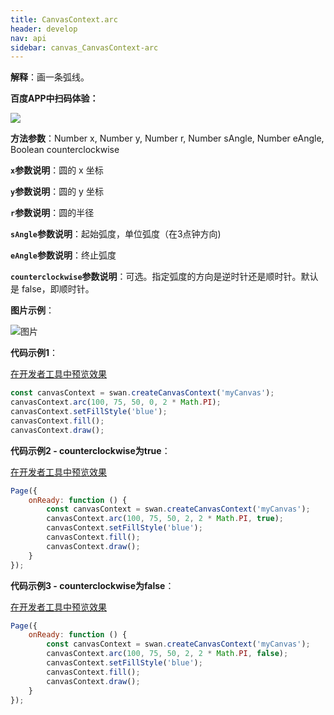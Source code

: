 ```yaml
---
title: CanvasContext.arc
header: develop
nav: api
sidebar: canvas_CanvasContext-arc
---
```



 


 


**解释**：画一条弧线。

**百度APP中扫码体验：**

<img src="https://b.bdstatic.com/miniapp/assets/images/doc_demo/pages_createCanvasContext.png"  class="demo-qrcode-image" />

**方法参数**：Number x, Number y, Number r, Number sAngle, Number eAngle, Boolean counterclockwise

**`x`参数说明**：圆的 x 坐标

**`y`参数说明**：圆的 y 坐标

**`r`参数说明**：圆的半径

**`sAngle`参数说明**：起始弧度，单位弧度（在3点钟方向)

**`eAngle`参数说明**：终止弧度

**`counterclockwise`参数说明**：可选。指定弧度的方向是逆时针还是顺时针。默认是 false，即顺时针。

**图片示例**：

![图片](../../../../img/api/canvas/arc.png)

**代码示例1**：

<a href="swanide://fragment/6e90c6683d0c5676207fd5eefa1c06b71573723566960" title="在开发者工具中预览效果" target="_self">在开发者工具中预览效果</a>

```js
const canvasContext = swan.createCanvasContext('myCanvas');
canvasContext.arc(100, 75, 50, 0, 2 * Math.PI);
canvasContext.setFillStyle('blue');
canvasContext.fill();
canvasContext.draw();
```

**代码示例2 - counterclockwise为true**：

<a href="swanide://fragment/5013899c76707b170a24409da4792a6f1575363697582" title="在开发者工具中预览效果" target="_self">在开发者工具中预览效果</a>

```js
Page({
    onReady: function () {
        const canvasContext = swan.createCanvasContext('myCanvas');
        canvasContext.arc(100, 75, 50, 2, 2 * Math.PI, true);
        canvasContext.setFillStyle('blue');
        canvasContext.fill();
        canvasContext.draw();
    }
});
```

**代码示例3 - counterclockwise为false**：

<a href="swanide://fragment/044876f82808e355e7bb3b0bd55c35a51575363735429" title="在开发者工具中预览效果" target="_self">在开发者工具中预览效果</a>

```js
Page({
    onReady: function () {
        const canvasContext = swan.createCanvasContext('myCanvas');
        canvasContext.arc(100, 75, 50, 2, 2 * Math.PI, false);
        canvasContext.setFillStyle('blue');
        canvasContext.fill();
        canvasContext.draw();
    }
});
```



